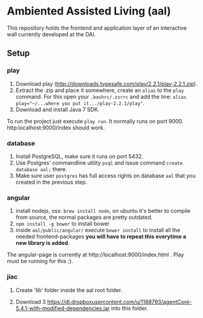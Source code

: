 Ambiented Assisted Living (aal)
===

This repository holds the frontend and application layer of an interactive wall currently developed at the DAI.

## Setup

### play

1. Download play (http://downloads.typesafe.com/play/2.2.1/play-2.2.1.zip).
2. Extract the .zip and place it somewhere, create an `alias` to the `play` command. For this open your `.bashrc/.zsrrc` and add the line: `alias play="~/...where you put it.../play-2.2.1/play"`.
3. Download and install Java 7 SDK.

To run the project just execute `play run`. It normally runs on port 9000. http:localhost:9000/index should work.

### database

1. Install PostgreSQL, make sure it runs on port 5432.
2. Use Postgres' commandline utility `psql` and issue command `create database aal;` there.
3. Make sure user `postgres` has full access rights on database `aal` that you created in the previous step.

### angular

1. install nodejs, osx: `brew install node`, on ubuntu it's better to compile from source, the normal packages are pretty outdated.
2. `npm install -g bower` to install bower
3. inside `aal/public/angular/` execute `bower install` to install all the needed frontend-packages **you will have to repeat this everytime a new library is added**.

The angular-page is currently at http://localhost:9000/index.html . Play must be running for this ;).

### jiac

1. Create 'lib' folder inside the aal root folder.

2. Download
3 	https://dl.dropboxusercontent.com/u/1188793/agentCore-5.4.1-with-modified-dependencies.jar
	into this folder.

